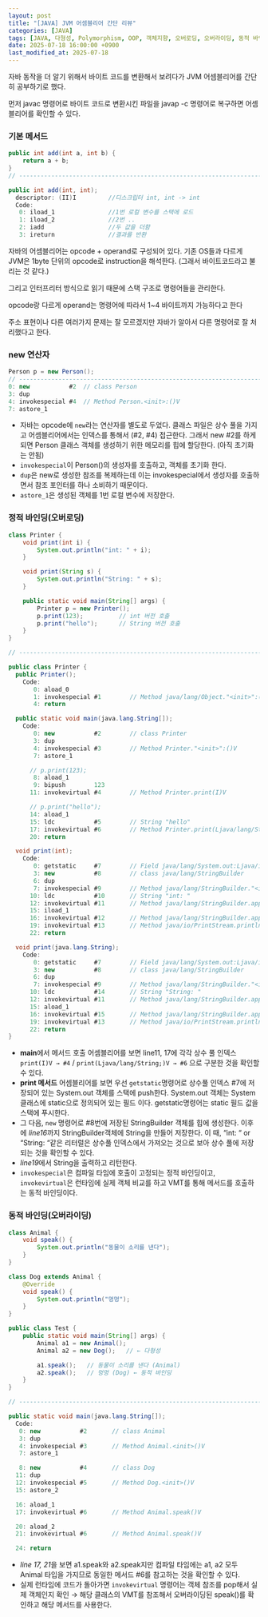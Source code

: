 ```yaml
---
layout: post
title: "[JAVA] JVM 어셈블리어 간단 리뷰"
categories: [JAVA]
tags: [JAVA, 다형성, Polymorphism, OOP, 객체지향, 오버로딩, 오버라이딩, 동적 바인딩, 정적 바인딩]
date: 2025-07-18 16:00:00 +0900
last_modified_at: 2025-07-18
---
```


자바 동작을 더 알기 위해서 바이트 코드를 변환해서 보려다가 JVM 어셈블리어를 간단히 공부하기로 했다.

먼저 javac 명령어로 바이트 코드로 변환시킨 파일을 javap -c 명령어로 복구하면 어셈블리어를 확인할 수 있다.

### 기본 메서드

```java
public int add(int a, int b) {
    return a + b;
}
// ------------------------------------------------------------------------------

public int add(int, int);
  descriptor: (II)I         //디스크립터 int, int -> int
  Code:
   0: iload_1               //1번 로컬 변수를 스택에 로드
   1: iload_2               //2번 ..
   2: iadd                  //두 값을 더함
   3: ireturn               //결과를 반환
```

자바의 어셈블리어는 opcode + operand로 구성되어 있다. 기존 OS들과 다르게 JVM은 1byte 단위의 opcode로 instruction을 해석한다. (그래서 바이트코드라고 불리는 것 같다.)

그리고 인터프리터 방식으로 읽기 때문에 스택 구조로 명령어들을 관리한다.

opcode랑 다르게 operand는 명령어에 따라서 1~4 바이트까지 가능하다고 한다

주소 표현이나 다른 여러가지 문제는 잘 모르겠지만 자바가 알아서 다른 명령어로 잘 처리했다고 한다.

### new 연산자

```java
Person p = new Person();
// ------------------------------------------------------------------------------
0: new           #2  // class Person
3: dup
4: invokespecial #4  // Method Person.<init>:()V
7: astore_1
```

- 자바는 opcode에 `new`라는 연산자를 별도로 두었다.
클래스 파일은 상수 풀을 가지고 어셈블리어에서는 인덱스를 통해서 (#2, #4) 접근한다. 
그래서 new #2를 하게 되면 Person 클래스 객체를 생성하기 위한 메모리를 힙에 할당한다. (아직 초기화는 안됨)
- `invokespecial`이 Person()의 생성자를 호출하고, 객체를 초기화 한다.
- `dup`은 new로 생성한 참조를 복제하는데 이는 invokespecial에서 생성자를 호출하면서 참조 포인터를 하나 소비하기 때문이다.
- `astore_1`은 생성된 객체를 1번 로컬 변수에 저장한다.

### 정적 바인딩(오버로딩)

```java
class Printer {
    void print(int i) {
        System.out.println("int: " + i);
    }

    void print(String s) {
        System.out.println("String: " + s);
    }

    public static void main(String[] args) {
        Printer p = new Printer();
        p.print(123);          // int 버전 호출
        p.print("hello");      // String 버전 호출
    }
}

// ------------------------------------------------------------------------------

public class Printer {
  public Printer();
    Code:
       0: aload_0
       1: invokespecial #1        // Method java/lang/Object."<init>":()V
       4: return

  public static void main(java.lang.String[]);
    Code:
       0: new           #2        // class Printer
       3: dup
       4: invokespecial #3        // Method Printer."<init>":()V
       7: astore_1

      // p.print(123);
       8: aload_1
       9: bipush        123
      11: invokevirtual #4        // Method Printer.print(I)V

      // p.print("hello");
      14: aload_1
      15: ldc           #5        // String "hello"
      17: invokevirtual #6        // Method Printer.print(Ljava/lang/String;)V
      20: return

  void print(int);
    Code:
       0: getstatic     #7        // Field java/lang/System.out:Ljava/io/PrintStream;
       3: new           #8        // class java/lang/StringBuilder
       6: dup
       7: invokespecial #9        // Method java/lang/StringBuilder."<init>":()V
      10: ldc           #10       // String "int: "
      12: invokevirtual #11       // Method java/lang/StringBuilder.append(Ljava/lang/String;)Ljava/lang/StringBuilder;
      15: iload_1
      16: invokevirtual #12       // Method java/lang/StringBuilder.append(I)Ljava/lang/StringBuilder;
      19: invokevirtual #13       // Method java/io/PrintStream.println(Ljava/lang/String;)V
      22: return

  void print(java.lang.String);
    Code:
       0: getstatic     #7        // Field java/lang/System.out:Ljava/io/PrintStream;
       3: new           #8        // class java/lang/StringBuilder
       6: dup
       7: invokespecial #9        // Method java/lang/StringBuilder."<init>":()V
      10: ldc           #14       // String "String: "
      12: invokevirtual #11       // Method java/lang/StringBuilder.append(Ljava/lang/String;)Ljava/lang/StringBuilder;
      15: aload_1
      16: invokevirtual #15       // Method java/lang/StringBuilder.append(Ljava/lang/String;)Ljava/lang/StringBuilder;
      19: invokevirtual #13       // Method java/io/PrintStream.println(Ljava/lang/String;)V
      22: return
}
```

- **main**에서 메서드 호출 어셈블리어를 보면 line11, 17에 각각 상수 풀 인덱스 `print(I)V → #4` / `print(Ljava/lang/String;)V → #6` 으로 구분한 것을 확인할 수 있다.
- **print 메서드** 어셈블리어를 보면 우선 `getstatic`명령어로 상수풀 인덱스 #7에 저장되어 있는 System.out 객체를 스택에 push한다.
System.out 객체는 System클래스에 static으로 정의되어 있는 필드 이다.
getstatic명령어는 static 필드 값을 스택에 푸시한다.
- 그 다음, `new` 명령어로 #8번에 저장된 StringBuilder 객체를 힙에 생성한다.
이후에 *line16*까지 StringBuilder객체에 String을 만들어 저장한다.
이 때, “int: “ or “String: “같은 리터럴은 상수풀 인덱스에서 가져오는 것으로 보아 상수 풀에 저장되는 것을 확인할 수 있다.
- *line19*에서 String을 출력하고 리턴한다.
- `invokespecial`은 컴파일 타임에 호출이 고정되는 정적 바인딩이고,
`invokevirtual`은 런타임에 실제 객체 비교를 하고 VMT를 통해 메서드를 호출하는 동적 바인딩이다.

### 동적 바인딩(오버라이딩)

```java
class Animal {
    void speak() {
        System.out.println("동물이 소리를 낸다");
    }
}

class Dog extends Animal {
    @Override
    void speak() {
        System.out.println("멍멍");
    }
}

public class Test {
    public static void main(String[] args) {
        Animal a1 = new Animal();
        Animal a2 = new Dog();   // ← 다형성

        a1.speak();   // 동물이 소리를 낸다 (Animal)
        a2.speak();   // 멍멍 (Dog) ← 동적 바인딩
    }
}

// ------------------------------------------------------------------------------

public static void main(java.lang.String[]);
  Code:
   0: new           #2       // class Animal
   3: dup
   4: invokespecial #3       // Method Animal.<init>()V
   7: astore_1

   8: new           #4       // class Dog
  11: dup
  12: invokespecial #5       // Method Dog.<init>()V
  15: astore_2

  16: aload_1
  17: invokevirtual #6       // Method Animal.speak()V

  20: aload_2
  21: invokevirtual #6       // Method Animal.speak()V

  24: return
```

- *line 17, 21*을 보면 a1.speak와 a2.speak지만 컴파일 타임에는 a1, a2 모두 Animal 타입을 가지므로 동일한 메서드 #6를 참고하는 것을 확인할 수 있다.
- 실제 런타임에 코드가 돌아가면 `invokevirtual` 명령어는 객체 참조를 pop해서 실제 객체인지 확인 → 해당 클래스의 VMT를 참조해서 오버라이딩된 speak()를 확인하고 해당 메서드를 사용한다.
